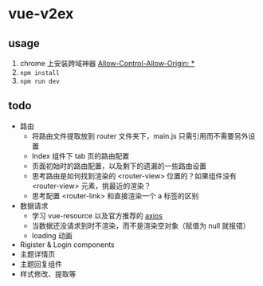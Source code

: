 # vue-v2ex

## usage

1. chrome 上安装跨域神器 [Allow-Control-Allow-Origin: *](https://chrome.google.com/webstore/detail/allow-control-allow-origi/nlfbmbojpeacfghkpbjhddihlkkiljbi)
2. `npm install`
3. `npm run dev`

## todo

- 路由
  - 将路由文件提取放到 router 文件夹下，main.js 只需引用而不需要另外设置
  - Index 组件下 tab 页的路由配置
  - 页面初始时的路由配置，以及剩下的遗漏的一些路由设置
  - 思考路由是如何找到渲染的 \<router-view\> 位置的？如果组件没有 \<router-view\> 元素，挑最近的渲染？
  - 思考配置 \<router-link\> 和直接渲染一个 a 标签的区别
- 数据请求
  - 学习 vue-resource 以及官方推荐的 [axios](https://github.com/mzabriskie/axios)
  - 当数据还没请求到时不渲染，而不是渲染空对象（赋值为 null 就报错）
  - loading 动画
- Rigister & Login components
- 主题详情页
- 主题回复组件
- 样式修改、提取等
